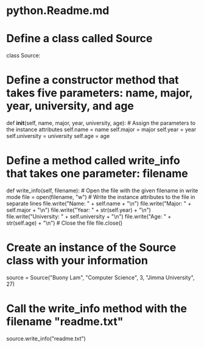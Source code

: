 # python.Readme.md
# Define a class called Source
class Source:
  # Define a constructor method that takes five parameters: name, major, year, university, and age
  def __init__(self, name, major, year, university, age):
    # Assign the parameters to the instance attributes
    self.name = name
    self.major = major
    self.year = year
    self.university = university
    self.age = age

  # Define a method called write_info that takes one parameter: filename
  def write_info(self, filename):
    # Open the file with the given filename in write mode
    file = open(filename, "w")
    # Write the instance attributes to the file in separate lines
    file.write("Name: " + self.name + "\n")
    file.write("Major: " + self.major + "\n")
    file.write("Year: " + str(self.year) + "\n")
    file.write("University: " + self.university + "\n")
    file.write("Age: " + str(self.age) + "\n")
    # Close the file
    file.close()

# Create an instance of the Source class with your information
source = Source("Buony Lam", "Computer Science", 3, "Jimma University", 27)

# Call the write_info method with the filename "readme.txt"
source.write_info("readme.txt")
